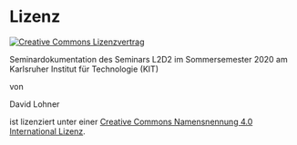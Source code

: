 # Lizenz

[![Creative Commons Lizenzvertrag](https://i.creativecommons.org/l/by/4.0/88x31.png)](http://creativecommons.org/licenses/by/4.0/)<br>

<span xmlns:dct="http://purl.org/dc/terms/" property="dct:title">Seminardokumentation des Seminars L2D2 im Sommersemester 2020 am Karlsruher Institut für Technologie (KIT)</span>

 von 

<span xmlns:cc="http://creativecommons.org/ns#" property="cc:attributionName">David Lohner</span>

 ist lizenziert unter einer [Creative Commons Namensnennung 4.0 International Lizenz](http://creativecommons.org/licenses/by/4.0/).
